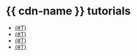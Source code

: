 # {{ cdn-name }} tutorials

* [{#T}](prefetch.md)
* [{#T}](thumbor.md)
* [{#T}](cdn-storage-integration.md)
* [{#T}](blue-green-canary-deployment.md)